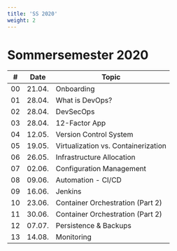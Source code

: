 ```yaml
---
title: 'SS 2020'
weight: 2
---
```



# Sommersemester 2020

| #   | Date    | Topic                                |
|-----|---------|--------------------------------------|
| 00  | 21.04.  | Onboarding                           |
| 01  | 28.04.  | What is DevOps?                      |
| 02  | 28.04.  | DevSecOps                            |
| 03  | 28.04.  | 12-Factor App                        |
| 04  | 12.05.  | Version Control System               |
| 05  | 19.05.  | Virtualization vs. Containerization  |
| 06  | 26.05.  | Infrastructure Allocation            |
| 07  | 02.06.  | Configuration Management             |
| 08  | 09.06.  | Automation - CI/CD                   |
| 09  | 16.06.  | Jenkins                              |
| 10  | 23.06.  | Container Orchestration (Part 2)     |
| 11  | 30.06.  | Container Orchestration (Part 2)     |
| 12  | 07.07.  | Persistence & Backups                |
| 13  | 14.08.  | Monitoring                           |
